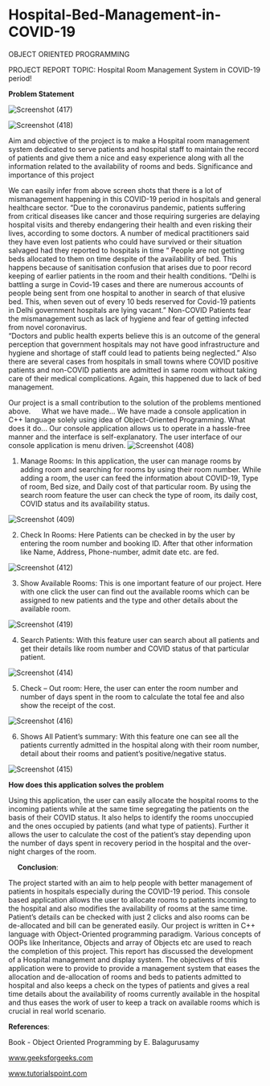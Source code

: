 # Hospital-Bed-Management-in-COVID-19

OBJECT ORIENTED PROGRAMMING

PROJECT REPORT
TOPIC:  Hospital Room Management System in COVID-19 period!

**Problem Statement**


![Screenshot (417)](https://user-images.githubusercontent.com/72400473/127728230-dbe1757b-74e8-4c29-bf62-631f1b659233.png)



![Screenshot (418)](https://user-images.githubusercontent.com/72400473/127728070-ccab6301-a7da-4ead-a21b-f74bc879d85c.png)



Aim and objective of the project is to make a Hospital room management system dedicated to serve patients and hospital staff to maintain the record of patients and give them a nice and easy experience along with all the information related to the availability of rooms and beds.
Significance and importance of this project


We can easily infer from above screen shots that there is a lot of mismanagement happening in this COVID-19 period in hospitals and general healthcare sector.
“Due to the coronavirus pandemic, patients suffering from critical diseases like cancer and those requiring surgeries are delaying hospital visits and thereby endangering their health and even risking their lives, according to some doctors.
A number of medical practitioners said they have even lost patients who could have survived or their situation salvaged had they reported to hospitals in time “
People are not getting beds allocated to them on time despite of the availability of bed. This happens because of sanitisation confusion that arises due to poor record keeping of earlier patients in the room and their health conditions. 
 “Delhi is battling a surge in Covid-19 cases and there are numerous accounts of people being sent from one hospital to another in search of that elusive bed. This, when seven out of every 10 beds reserved for Covid-19 patients in Delhi government hospitals are lying vacant.”
Non-COVID Patients fear the mismanagement such as lack of hygiene and fear of getting infected from novel coronavirus.  
“Doctors and public health experts believe this is an outcome of the general perception that government hospitals may not have good infrastructure and hygiene and shortage of staff could lead to patients being neglected.”
Also there are several cases from hospitals in small towns where COVID positive patients and non-COVID patients are admitted in same room without taking care of their medical complications. Again,  this happened due to lack of bed management. 

Our project is a small contribution to the solution of the problems mentioned above. 
 
What we have made…
We have made a console application in C++ language solely using idea of Object-Oriented Programming. 
What does it do…
Our console application allows us to operate in a hassle-free manner and the interface is self-explanatory. 
The user interface of our console application is menu driven. 
![Screenshot (408)](https://user-images.githubusercontent.com/72400473/127728096-99ae8ba3-5147-4e4d-932f-842b1bc48ebb.png)


1.  Manage Rooms: 
In this application, the user can manage rooms by adding room and searching for rooms by using their room number. While adding a room, the user can feed the information about COVID-19, Type of room, Bed size, and Daily cost of that particular room. By using the search room feature the user can check the type of room, its daily cost, COVID status and its availability status. 
 

![Screenshot (409)](https://user-images.githubusercontent.com/72400473/127728099-4e74f17a-6cf9-4fe5-818b-0947090e6408.png)

2. Check In Rooms: 
Here Patients can be checked in by the user by entering the room number and booking ID. After that other information like Name, Address, Phone-number, admit date etc. are fed.

![Screenshot (412)](https://user-images.githubusercontent.com/72400473/127728150-057704ff-4338-4301-8287-1f2189350767.png)

 
3.  Show Available Rooms: 
This is one important feature of our project. Here with one click the user can find out the available rooms which can be assigned to new patients and the type and other details about the available room.


![Screenshot (419)](https://user-images.githubusercontent.com/72400473/127728187-bc16ac19-c1c9-46d0-b439-7dc96c566f13.png)

 
4. Search Patients: 
With this feature user can search about all patients and get their details like room number and COVID status of that particular patient. 


 ![Screenshot (414)](https://user-images.githubusercontent.com/72400473/127728123-91e0fa5a-3d4f-445e-a63c-d87d640395fa.png)
 
5. Check – Out room: 
Here, the user can enter the room number and number of days spent in the room to calculate the total fee and also show the receipt of the cost.
 
 
 ![Screenshot (416)](https://user-images.githubusercontent.com/72400473/127728142-bd595c60-4df5-4325-a1ad-bebe0a798dca.png)


6. Shows All Patient’s summary: 
With this feature one can see all the patients currently admitted in the hospital along with their room number, detail about their rooms and patient’s positive/negative status. 
 


![Screenshot (415)](https://user-images.githubusercontent.com/72400473/127728146-a3a724a2-a563-4f1c-9b79-349e69cd987b.png)


 
**How does this application solves the problem**

Using this application, the user can easily allocate the hospital rooms to the incoming patients while at the same time segregating the patients on the basis of their COVID status. It also helps to identify the rooms unoccupied and the ones occupied by patients (and what type of patients).
Further it allows the user to calculate the cost of the patient’s stay depending upon the number of days spent in recovery period in the hospital and the over-night charges of the room. 




  
 
**Conclusion**:

The project started with an aim to help people with better management of patients in hospitals especially during the COVID-19 period. This console based application allows the user to allocate rooms to patients incoming to the hospital and also modifies the availability of rooms at the same time. Patient’s details can be checked with just 2 clicks and also rooms can be de-allocated and bill can be generated easily. Our project is written in C++ language with Object-Oriented programming paradigm. Various concepts of OOPs like Inheritance, Objects and array of Objects etc are used to reach the completion of this project.
This report has discussed the development of a Hospital management and display system. The objectives of this application were to provide to provide a management system that eases the allocation and de-allocation of rooms and beds to patients admitted to hospital and also keeps a check on the types of patients and gives a real time details about the availability of rooms currently available in the hospital and thus eases the work of user to keep a track on available rooms which is crucial in real world scenario.


**References**:

Book - Object Oriented Programming by E. Balagurusamy

www.geeksforgeeks.com

www.tutorialspoint.com

